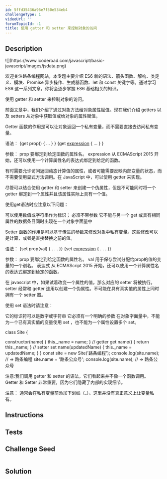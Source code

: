 ```yaml
---
id: 5ffd35436a96e7f50e534eb4
challengeType: 1
videoUrl: ''
forumTopicId: -1
title: 使用 getter 和 setter 来控制对象的访问
---
```


## Description
<section id='description'>
![](https://www.icoderoad.com/javascript/basic-javascript/images/jsdata.png)

欢迎关注路条编程网站，本专题主要介绍 ES6 新的语法、箭头函数、解构、类定义、模块、Promise 异步操作、生成器函数、let 和 const 关键字等。通过学习  ES6 这一系列文章，你将会逐步掌握  ES6 基础相关的知识。
	
使用 getter 和 setter 来控制对象的访问。

前面文章中，我们介绍了通过对象方法给对象属性赋值。现在我们介绍 getters 以及 setters 从对象中获取值或给对象的属性赋值。

Getter 函数的作用是可以让对象返回一个私有变量，而不需要直接去访问私有变量。

语法：
{get prop() { ... } }
{get [expression]() { ... } }

参数：
prop	要绑定到给定函数的属性名。
expression	从 ECMAScript 2015 开始，还可以使用一个计算属性名的表达式绑定到给定的函数。

有时需要允许访问返回动态计算值的属性，或者可能需要反映内部变量的状态，而不需要使用显式方法调用。在 JavaScript 中，可以使用 getter 来实现。

尽管可以结合使用 getter 和 setter 来创建一个伪属性，但是不可能同时将一个 getter 绑定到一个属性并且该属性实际上具有一个值。

使用get语法时应注意以下问题：

可以使用数值或字符串作为标识；
必须不带参数
它不能与另一个 get 或具有相同属性的数据条目同时出现在一个对象字面量中

Setter 函数的作用是可以基于传进的参数来修改对象中私有变量。这些修改可以是计算，或者是直接替换之前的值。

语法：
{set prop(val) { . . . }}
{set [expression](val) { . . . }}

参数：
prop
要绑定到给定函数的属性名。
val
用于保存尝试分配给prop的值的变量的一个别名。
表达式
从 ECMAScript 2015 开始，还可以使用一个计算属性名的表达式绑定到给定的函数。

在 javascript 中，如果试着改变一个属性的值，那么对应的 setter 将被执行。setter 经常和 getter 连用以创建一个伪属性。不可能在具有真实值的属性上同时拥有一个 setter 器。

使用 set 语法时请注意：

它的标识符可以是数字或字符串
它必须有一个明确的参数 
在对象字面量中，不能为一个已有真实值的变量使用 set ，也不能为一个属性设置多个 set。


class Site {

  constructor(name) {
    this._name = name;
  }
  // getter
  get name() {
    return this._name;
  }
  // setter
  set name(updatedName) {
    this._name = updatedName;
  }
}
const site = new Site('路条编程');
console.log(site.name);  // => 路条编程
site.name = '路条公众号';
console.log(site.name);  // => 路条公众号

注意:我们调用 getter 和 setter 的语法，它们看起来并不像一个函数调用。 Getter 和 Setter 非常重要，因为它们隐藏了内部的实现细节。

注意： 通常会在私有变量前添加下划线（_）。这里并没有真正意义上让变量私有。



</section>

## Instructions
<section id='instructions'>

</section>

## Tests
<section id='tests'>

</section>

## Challenge Seed
<section id='challengeSeed'>

<div id='js-seed'>

```js

```

</div>



</section>

## Solution
<section id='solution'>


</section>

